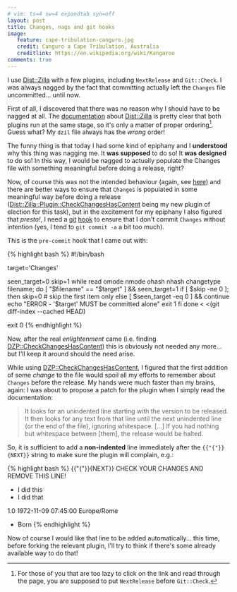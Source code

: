 ```yaml
---
# vim: ts=4 sw=4 expandtab syn=off
layout: post
title: Changes, nags and git hooks
image:
   feature: cape-tribulation-canguro.jpg
   credit: Canguro a Cape Tribulation, Australia
   creditlink: https://en.wikipedia.org/wiki/Kangaroo
comments: true
---
```


I use [Dist::Zilla] with a few plugins, including `NextRelease` and
`Git::Check`. I was always nagged by the fact that committing actually
left the `Changes` file uncommitted... until now.

[Dist::Zilla]: https://metacpan.org/pod/Dist::Zilla

First of all, I discovered that there was no reason why I should have to
be nagged at all. The [documentation][dzilla-git] about
[Dist::Zilla] is pretty clear that both plugins run at the same stage, so
it's only a matter of proper ordering[^impatient]. Guess what? My `dzil`
file always has the *wrong* order!

[^impatient]: For those of you that are too lazy to click on the link and
    read through the page, you are supposed to put `NextRelease` before
    `Git::Check`.

[dzilla-git]: http://dzil.org/tutorial/vcs-git.html

The funny thing is that today I had some kind of epiphany and I
**understood** why this thing was nagging me. It **was supposed** to do
so! It **was designed** to do so! In this way, I would be nagged to
actually populate the Changes file with something meaningful before doing
a release, right?

Now, of course this was not the intended behaviour (again, see
[here][dzilla-git]) and there are better ways to ensure that `Changes` is
populated in some meaningful way before doing a release
([Dist::Zilla::Plugin::CheckChangesHasContent][dzp-cchc] being my new
plugin of election for this task), but in the excitement for my epiphany I
also figured that *presto!*, I need a [git][git-hook-1] [hook][git-hook-2]
to ensure that I don't commit `Changes` without intention (yes, I tend to
`git commit -a` a bit too much).


[dzp-cchc]: https://metacpan.org/pod/Dist::Zilla::Plugin::CheckChangesHasContent

[git-hook-1]: http://git-scm.com/book/en/v2/Customizing-Git-Git-Hooks

[git-hook-2]: http://githooks.com/

This is the `pre-commit` hook that I came out with:

{% highlight bash %}
#!/bin/bash

target='Changes'

seen_target=0
skip=1
while read omode nmode ohash nhash changetype filename; do
[ "$filename" == "$target" ] && seen_target=1
   if [ $skip -ne 0 ]; then
      skip=0 # skip the first item only
   else
      [ $seen_target -eq 0 ] && continue
      echo "ERROR - '$target' MUST be committed alone"
      exit 1
   fi
done < <(git diff-index --cached HEAD)

exit 0
{% endhighlight %}

Now, after the real *enlightenment* came (i.e. finding
[DZP::CheckChangesHasContent][dzp-cchc]) this is obviously not needed any
more... but I'll keep it around should the need arise.

While using [DZP::CheckChangesHasContent][dzp-cchc], I figured that the
first addition of some *change* to the file would spoil all my efforts to
remember about `Changes` before the release. My hands were much faster
than my brains, again: I was about to propose a patch for the plugin when
I simply read the documentation:

> It looks for an unindented line starting with the version to be
> released. It then looks for any text from that line until the next
> unindented line (or the end of the file), ignoring whitespace. [...] If
> you had nothing but whitespace between [them], the release would be
> halted.

So, it is sufficient to add a **non-indented** line immediately after the
`{{"{"}}{NEXT}}` string to make sure the plugin will complain, e.g.:

{% highlight bash %}
{{"{"}}{NEXT}}
CHECK YOUR CHANGES AND REMOVE THIS LINE!
   - I did this
   - I did that

1.0  1972-11-09 07:45:00 Europe/Rome
   - Born
{% endhighlight %}

Now of course I would like that line to be added automatically... this
time, before forking the relevant plugin, I'll try to think if there's
some already available way to do that!
